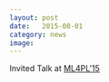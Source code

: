 ```yaml
---
layout: post
date:   2015-08-01
category: news
image: 
---
```


Invited Talk at [ML4PL'15](http://2015.ecoop.org/track/ML4PL2015)